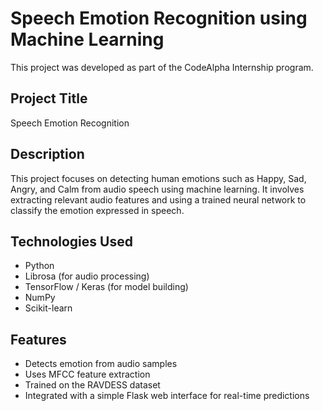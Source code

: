 # Speech Emotion Recognition using Machine Learning

This project was developed as part of the CodeAlpha Internship program.

## Project Title
Speech Emotion Recognition

## Description
This project focuses on detecting human emotions such as Happy, Sad, Angry, and Calm from audio speech using machine learning. It involves extracting relevant audio features and using a trained neural network to classify the emotion expressed in speech.

## Technologies Used
- Python
- Librosa (for audio processing)
- TensorFlow / Keras (for model building)
- NumPy
- Scikit-learn

## Features
- Detects emotion from audio samples
- Uses MFCC feature extraction
- Trained on the RAVDESS dataset
- Integrated with a simple Flask web interface for real-time predictions


